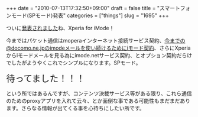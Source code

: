 +++
date = "2010-07-13T17:32:50+09:00"
draft = false
title = "スマートフォンモード(SPモード)発表"
categories = ["things"]
slug = "1695"
+++

ついに<a href="http://www.nttdocomo.co.jp/info/news_release/2010/07/13_00.html">発表されました</a>ね、Xperia for iMode！

今まではパケット通信はmoperaインターネット接続サービス契約、今までの@docomo.ne.jpのimodeメールを使い続けるためにiモード契約、さらにXperiaからiモードメールを見る為にimode.netサービス契約、とオプション契約だらけでしたがようやくこれでシンプルになります。SPモード。

<font size="+2">待ってました！！！</font>

という所ではあるんですが、コンテンツ決裁サービス等がある限り、これら通信のためのproxyアプリを入れて云々、とか面倒な事である可能性もまだまだあります。さらなる情報が出てくる事を心待ちにしたい所です。

